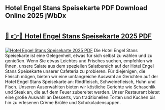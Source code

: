 ## Hotel Engel Stans Speisekarte PDF Download Online 2025 jWbDx

# <h2><a href="http://gc6lu9.nevu.top/?p=Hotel+Engel+Stans+Speisekarte">🔗 👉🔴 Hotel Engel Stans Speisekarte 2025 PDF</a></h2>

[![Hotel Engel Stans Speisekarte 2025 PDF](https://i.imgur.com/dBaPXMq.png)](http://gc6lu9.nevu.top/?p=Hotel+Engel+Stans+Speisekarte)
Die Hotel Engel Stans Speisekarte ist eine Gelegenheit, etwas für sich selbst zu wählen und zu genießen. Wenn Sie etwas Leichtes und Frisches suchen, empfehlen wir Ihnen, unsere Salate aus dem speziellen Salatbereich auf der Hotel Engel Stans Speisekarte unserer Cafeteria zu probieren. Für diejenigen, die Fleisch mögen, bieten wir eine umfangreiche Auswahl an Gerichten auf der Hotel Engel Stans Speisekarte an: Rindfleisch, Schweinefleisch, Huhn und Fisch. Unseren Auserwählten bieten wir köstliche Gerichte wie Schaschlik und Steak an, die auf dem Feuer zubereitet werden. Unser Restaurant bietet eine große Auswahl an Desserts, von traditionellen Torten und Kuchen bis hin zu erlesenen Crème Brûlée und Schokoladensuppen.
